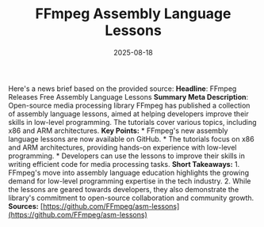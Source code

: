 ﻿---
title: FFmpeg Assembly Language Lessons
date: '2025-08-18'
category: Markets
image: "/images/generated/briefs/2025-08-18/ffmpeg assembly language lessons.svg"

summary: ''
slug: ffmpeg assembly language lessons
source_urls:
- https://github.com/FFmpeg/asm-lessons
seo:
  title: FFmpeg Assembly Language Lessons | Hash n Hedge
  description: ''
  keywords:
  - news
  - markets
  - brief
---

Here's a news brief based on the provided source:  **Headline**: FFmpeg Releases Free Assembly Language Lessons  **Summary Meta Description**: Open-source media processing library FFmpeg has published a collection of assembly language lessons, aimed at helping developers improve their skills in low-level programming. The tutorials cover various topics, including x86 and ARM architectures.  **Key Points:**  * FFmpeg's new assembly language lessons are now available on GitHub. * The tutorials focus on x86 and ARM architectures, providing hands-on experience with low-level programming. * Developers can use the lessons to improve their skills in writing efficient code for media processing tasks.  **Short Takeaways:**  1. FFmpeg's move into assembly language education highlights the growing demand for low-level programming expertise in the tech industry. 2. While the lessons are geared towards developers, they also demonstrate the library's commitment to open-source collaboration and community growth.  **Sources:** [https://github.com/FFmpeg/asm-lessons](https://github.com/FFmpeg/asm-lessons) 
